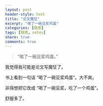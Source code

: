 ```yaml
---
layout: post
header-style: text
title: "论文魔怔"
excerpt: "喝了一碗豆浆鸡蛋"
categories: [随感]
tags: [随感, notes]
share: true
comments: true
---
```


> “喝了一碗豆浆鸡蛋。”

我觉得我可能是论文写魔怔了。

书上看到一句话 “喝了一碗豆浆鸡蛋”。大不爽。

非得想把它改成 “喝了一碗豆浆，吃了一个鸡蛋”。

舒服多了。

